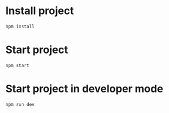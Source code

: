 # Install project

`npm install`

# Start project

`npm start`

# Start project in developer mode

`npm run dev`
